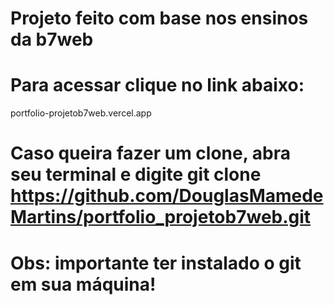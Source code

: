 # Projeto feito com base nos ensinos da b7web

# Para acessar clique no link abaixo:

portfolio-projetob7web.vercel.app


# Caso queira fazer um clone, abra seu terminal e digite git clone https://github.com/DouglasMamedeMartins/portfolio_projetob7web.git

# Obs: importante ter instalado o git em sua máquina!